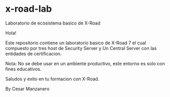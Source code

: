 # x-road-lab
Laboratorio de ecosistema basico de X-Road

Hola!

Este repositorio contiene un laboratorio basico de X-Road 7 el cual compuesto por tres host de Security Server y Un Central Server con las entidades de certificacion.

Nota: No se debe usar en un ambiente productivo, este entorno es solo con fines educativos. 

Saludos y exito en tu formacion con X-Road. 

By Cesar Manzanero
